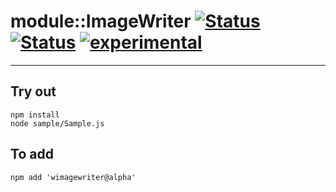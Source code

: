 
# module::ImageWriter [![Status](https://circleci.com/gh/Wandalen/wImageWriter.svg?style=shield)](https://img.shields.io/circleci/build/github/Wandalen/wImageWriter?label=Test&logo=Test) [![Status](https://github.com/Wandalen/wImageWriter/workflows/Test/badge.svg)](https://github.com/Wandalen/wImageWriter/actions?query=workflow%3ATest) [![experimental](https://img.shields.io/badge/stability-experimental-orange.svg)](https://github.com/emersion/stability-badges#experimental)

___

## Try out
```
npm install
node sample/Sample.js
```

## To add
```
npm add 'wimagewriter@alpha'
```

